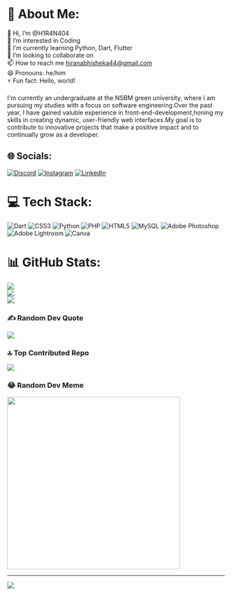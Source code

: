 # 💫 About Me:
👋 Hi, I’m @H1R4N404<br>👀 I’m interested in Coding<br>🌱 I’m currently learning Python, Dart, Flutter<br>💞️ I’m looking to collaborate on<br>📫 How to reach me hiranabhisheka44@gmail.com<br>😄 Pronouns: he/him<br>⚡ Fun fact: Hello, world!<br>
<br>
I'm currently an undergraduate at the NSBM green university, where I am pursuing my studies with a focus on software engineering.Over the past year, I have gained valuble experience in front-end-development,honing my skills in creating dynamic, user-friendly web interfaces.My goal is to contribute to innovative projects that make a positive impact and to continually grow as a developer.


## 🌐 Socials:
[![Discord](https://img.shields.io/badge/Discord-%237289DA.svg?logo=discord&logoColor=white)](https://discord.gg/abhi3218) [![Instagram](https://img.shields.io/badge/Instagram-%23E4405F.svg?logo=Instagram&logoColor=white)](https://instagram.com/mr_lofyy) [![LinkedIn](https://img.shields.io/badge/LinkedIn-%230077B5.svg?logo=linkedin&logoColor=white)](https://linkedin.com/in/hiran-abhisheka-3bb78b303 ) 

# 💻 Tech Stack:
![Dart](https://img.shields.io/badge/dart-%230175C2.svg?style=for-the-badge&logo=dart&logoColor=white) ![CSS3](https://img.shields.io/badge/css3-%231572B6.svg?style=for-the-badge&logo=css3&logoColor=white) ![Python](https://img.shields.io/badge/python-3670A0?style=for-the-badge&logo=python&logoColor=ffdd54) ![PHP](https://img.shields.io/badge/php-%23777BB4.svg?style=for-the-badge&logo=php&logoColor=white) ![HTML5](https://img.shields.io/badge/html5-%23E34F26.svg?style=for-the-badge&logo=html5&logoColor=white) ![MySQL](https://img.shields.io/badge/mysql-4479A1.svg?style=for-the-badge&logo=mysql&logoColor=white) ![Adobe Photoshop](https://img.shields.io/badge/adobe%20photoshop-%2331A8FF.svg?style=for-the-badge&logo=adobe%20photoshop&logoColor=white) ![Adobe Lightroom](https://img.shields.io/badge/Adobe%20Lightroom-31A8FF.svg?style=for-the-badge&logo=Adobe%20Lightroom&logoColor=white) ![Canva](https://img.shields.io/badge/Canva-%2300C4CC.svg?style=for-the-badge&logo=Canva&logoColor=white)
# 📊 GitHub Stats:
![](https://github-readme-stats.vercel.app/api?username=H1R4N404&theme=radical&hide_border=false&include_all_commits=false&count_private=false)<br/>
![](https://github-readme-streak-stats.herokuapp.com/?user=H1R4N404&theme=radical&hide_border=false)<br/>
![](https://github-readme-stats.vercel.app/api/top-langs/?username=H1R4N404&theme=radical&hide_border=false&include_all_commits=false&count_private=false&layout=compact)

### ✍️ Random Dev Quote
![](https://quotes-github-readme.vercel.app/api?type=horizontal&theme=radical)

### 🔝 Top Contributed Repo
![](https://github-contributor-stats.vercel.app/api?username=H1R4N404&limit=5&theme=radical&combine_all_yearly_contributions=true)

### 😂 Random Dev Meme
<img src='https://memer-new.vercel.app/' style="height: 400px;"/>

---
[![](https://visitcount.itsvg.in/api?id=H1R4N404&icon=0&color=0)](https://visitcount.itsvg.in)

<!-- Proudly created with GPRM ( https://gprm.itsvg.in ) -->
